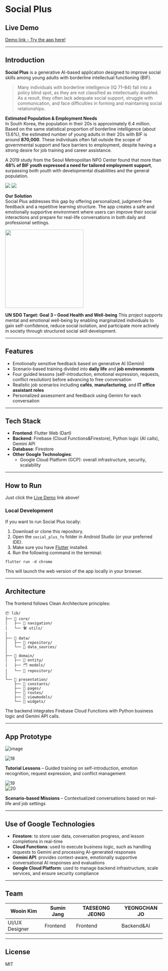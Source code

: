 # Social Plus

## Live Demo

[Demo link - Try the app here!](https://gsc-2025-social-plus.github.io/socialplus-frontend-deploy/)

---

## Introduction

**Social Plus** is a generative AI-based application designed to improve social skills among young adults with borderline intellectual functioning (BIF).

> Many individuals with borderline intelligence (IQ 71–84) fall into a policy blind spot, as they are not classified as intellectually disabled. As a result, they often lack adequate social support, struggle with communication, and face difficulties in forming and maintaining social relationships.

**Estimated Population & Employment Needs**  
In South Korea, the population in their 20s is approximately 6.4 million. Based on the same statistical proportion of borderline intelligence (about 13.6%), the estimated number of young adults in their 20s with BIF is around **870,000**. These individuals often fall outside the scope of governmental support and face barriers to employment, despite having a strong desire for job training and career assistance.

A 2019 study from the Seoul Metropolitan NPO Center found that more than **48% of BIF youth expressed a need for tailored employment support**, surpassing both youth with developmental disabilities and the general population.

<img src="https://github.com/user-attachments/assets/cfa5ff80-eed0-495f-ba91-cb0ccca45135">


<img src="https://github.com/user-attachments/assets/747f3b46-fb4b-478f-912a-0c8b7948c423">

**Our Solution**  
Social Plus addresses this gap by offering personalized, judgment-free feedback and a repetitive learning structure. The app creates a safe and emotionally supportive environment where users can improve their social interactions and prepare for real-life conversations in both daily and professional settings.


<img src="https://github.com/user-attachments/assets/97c3ac63-e126-4e7f-a8f9-728ca2c6518c" width="250"/>


**UN SDG Target: Goal 3 – Good Health and Well-being**
This project supports mental and emotional well-being by enabling marginalized individuals to gain self-confidence, reduce social isolation, and participate more actively in society through structured social skill development.

---

## Features

* Emotionally sensitive feedback based on generative AI (Gemini)
* Scenario-based training divided into **daily life** and **job environments**
* Four guided lessons (self-introduction, emotional expression, requests, conflict resolution) before advancing to free conversation
* Realistic job scenarios including **cafés**, **manufacturing**, and **IT office assistant roles**
* Personalized assessment and feedback using Gemini for each conversation

---

## Tech Stack

* **Frontend**: Flutter Web (Dart)
* **Backend**: Firebase (Cloud Functions&Firestore), Python logic (AI calls), Gemini API
* **Database**: Firestore
* **Other Google Technologies**:
  * Google Cloud Platform (GCP): overall infrastructure, security, scalability

---

## How to Run

Just click the [Live Demo](https://gsc-2025-social-plus.github.io/socialplus-frontend-deploy/) link above!

### Local Development

If you want to run Social Plus locally:

1. Download or clone this repository.
2. Open the `social_plus_fe` folder in Android Studio (or your preferred IDE).
3. Make sure you have [Flutter](https://flutter.dev/docs/get-started/install) installed.
4. Run the following command in the terminal:
```
flutter run -d chrome
```

This will launch the web version of the app locally in your browser.

---

## Architecture

The frontend follows Clean Architecture principles:

```
📦 lib/
├── 🧠 core/
│   ├── 🚦 navigation/
│   └── 🛠️ utils/
│
├── 📡 data/
│   ├── 📁 repository/
│   └── 📄 data_sources/
│
├── 🧩 domain/
│   ├── 🧾 entity/
│   ├── 🗂️ models/
│   └── 🔌 repository/
│
└── 🎨 presentation/
    ├── 🎨 constants/
    ├── 📄 pages/
    ├── 🧭 routes/
    ├── 🧠 viewmodels/
    └── 🧱 widgets/

```

The backend integrates Firebase Cloud Functions with Python business logic and Gemini API calls.

---

## App Prototype

![image](https://github.com/user-attachments/assets/83390ad2-f6ac-4fc3-93ce-f42755d310dd)

![18](https://github.com/user-attachments/assets/6551cdf6-c7cf-4791-bca6-2841981adfc6)

**Tutorial Lessons** – Guided training on self-introduction, emotion recognition, request expression, and conflict management

![19](https://github.com/user-attachments/assets/370d9cda-12fd-40e0-bdd8-19408d0aae17)   
![20](https://github.com/user-attachments/assets/bd0f2d20-7e77-41ce-808b-c6103927dd26)

**Scenario-based Missions** – Contextualized conversations based on real-life and job settings
   
---

## Use of Google Technologies

* **Firestore**: to store user data, conversation progress, and lesson completions in real-time
* **Cloud Functions**: used to execute business logic, such as handling requests to Gemini and processing AI-generated responses
* **Gemini API**: provides context-aware, emotionally supportive conversational AI responses and evaluations
* **Google Cloud Platform**: used to manage backend infrastructure, scale services, and ensure security compliance

---

## Team

| Wooin Kim | Sumin Jang | TAESEONG JEONG | YEONGCHAN JO |
| ---- | --- | --- | -------- |
| UI/UX Designer | Frontend | Frontend | Backend&AI |

---

## License

MIT
